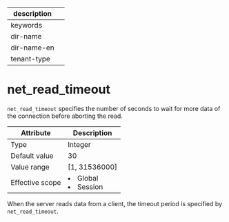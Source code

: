 | description ||
|---|---|
| keywords ||
| dir-name ||
| dir-name-en ||
| tenant-type ||

# net_read_timeout

`net_read_timeout` specifies the number of seconds to wait for more data of the connection before aborting the read.

| **Attribute** | **Description** |
|--------|------------------------------------------------------------------------------------------------------------|
| Type | Integer |
| Default value | 30 |
| Value range | \[1, 31536000\] |
| Effective scope | <li> Global   <li> Session |

When the server reads data from a client, the timeout period is specified by `net_read_timeout`.
